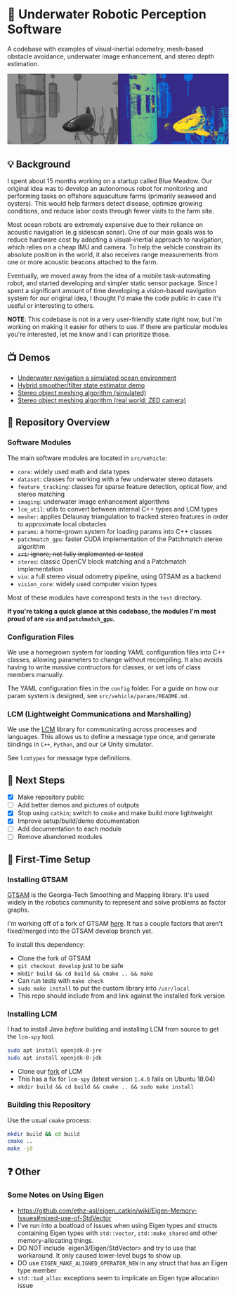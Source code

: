 # :ocean: Underwater Robotic Perception Software

A codebase with examples of visual-inertial odometry, mesh-based obstacle avoidance, underwater image enhancement, and stereo depth estimation.

![Patchmatch GPU implementation example](/resources/patchmatch_gpu_example.png)

## :bulb: Background

I spent about 15 months working on a startup called Blue Meadow. Our original idea was to develop an
autonomous robot for monitoring and performing tasks on offshore aquaculture farms (primarily
seaweed and oysters). This would help farmers detect disease, optimize growing conditions, and
reduce labor costs through fewer visits to the farm site.

Most ocean robots are extremely expensive due to their reliance on acoustic
navigation (e.g sidescan sonar). One of our main goals was to reduce hardware cost by adopting a
visual-inertial approach to navigation, which relies on a cheap IMU and camera. To help the vehicle
constrain its absolute position in the world, it also receives range measurements from one or more
acoustic beacons attached to the farm.

Eventually, we moved away from the idea of a mobile task-automating robot, and started developing
and simpler static sensor package. Since I spent a significant amount of time developing a vision-based
navigation system for our original idea, I thought I'd make the code public in case it's useful
or interesting to others.

**NOTE**: This codebase is not in a very user-friendly state right now, but I'm working on making
it easier for others to use. If there are particular modules you're interested, let me know
and I can prioritize those.

## :tv: Demos

- [Underwater navigation a simulated ocean environment](https://youtu.be/yT-qm5_dXxk)
- [Hybrid smoother/filter state estimator demo](https://youtu.be/Q3swMWAAizs)
- [Stereo object meshing algorithm (simulated)](https://youtu.be/F7nSvaf0kpo)
- [Stereo object meshing algorithm (real world; ZED camera)](https://www.youtube.com/watch?v=TdSf_Qc2J94)

## :memo: Repository Overview

### Software Modules

The main software modules are located in `src/vehicle`:
- `core`: widely used math and data types
- `dataset`: classes for working with a few underwater stereo datasets
- `feature_tracking`: classes for sparse feature detection, optical flow, and stereo matching
- `imaging`: underwater image enhancement algorithms
- `lcm_util`: utils to convert between internal C++ types and LCM types
- `mesher`: applies Delaunay triangulation to tracked stereo features in order to approximate local obstacles
- `params`: a home-grown system for loading params into C++ classes
- `patchmatch_gpu`: faster CUDA implementation of the Patchmatch stereo algorithm
- ~~`rrt`: ignore; not fully implemented or tested~~
- `stereo`: classic OpenCV block matching and a Patchmatch implementation
- `vio`: a full stereo visual odometry pipeline, using GTSAM as a backend
- `vision_core`: widely used computer vision types

Most of these modules have correspond tests in the `test` directory.

**If you're taking a quick glance at this codebase, the modules I'm most proud of are `vio` and `patchmatch_gpu`.**

### Configuration Files

We use a homegrown system for loading YAML configuration files into C++ classes, allowing parameters to change without recompiling. It also avoids having to write massive contructors for classes, or set lots of class members manually.

The YAML configuration files in the `config` folder. For a guide on how our param system is designed, see `src/vehicle/params/README.md`.

### LCM (Lightweight Communications and Marshalling)

We use the [LCM](https://lcm-proj.github.io/) library for communicating across processes and languages. This allows us to define a message type once, and generate bindings in `C++`, `Python`, and our `C#` Unity simulator.

See `lcmtypes` for message type definitions.

## :construction: Next Steps

- [x] Make repository public
- [ ] Add better demos and pictures of outputs
- [x] Stop using `catkin`; switch to `cmake` and make build more lightweight
- [x] Improve setup/build/demo documentation
- [ ] Add documentation to each module
- [ ] Remove abandoned modules

## :hammer: First-Time Setup

### Installing GTSAM

[GTSAM](https://gtsam.org/) is the Georgia-Tech Smoothing and Mapping library. It's used widely
in the robotics community to represent and solve problems as factor graphs.

I'm working off of a fork of GTSAM [here](https://github.com/miloknowles/gtsam). It has a couple
factors that aren't fixed/merged into the GTSAM develop branch yet.

To install this dependency:
- Clone the fork of GTSAM
- `git checkout develop` just to be safe
- `mkdir build && cd build && cmake .. && make`
- Can run tests with `make check`
- `sudo make install` to put the custom library into `/usr/local`
- This repo should include from and link against the installed fork version

### Installing LCM

I had to install Java *before* building and installing LCM from source to get the `lcm-spy` tool.
```bash
sudo apt install openjdk-8-jre
sudo apt install openjdk-8-jdk
```

- Clone our [fork](https://github.com/bluemeadowrobotics/lcm) of LCM
- This has a fix for `lcm-spy` (latest version `1.4.0` fails on Ubuntu 18.04)
- `mkdir build && cd build && cmake .. && sudo make install`

### Building this Repository

Use the usual `cmake` process:
```bash
mkdir build && cd build
cmake ..
make -j8
```

## :question: Other

### Some Notes on Using Eigen

- https://github.com/ethz-asl/eigen_catkin/wiki/Eigen-Memory-Issues#mixed-use-of-StdVector
- I've run into a boatload of issues when using Eigen types and structs containing Eigen types with `std::vector`, `std::make_shared` and other memory-allocating things.
- DO NOT include `eigen3/Eigen/StdVector> and try to use that workaround. It only caused lower-level bugs to show up.
- DO use `EIGEN_MAKE_ALIGNED_OPERATOR_NEW` in any struct that has an Eigen type member
- `std::bad_alloc` exceptions seem to implicate an Eigen type allocation issue
